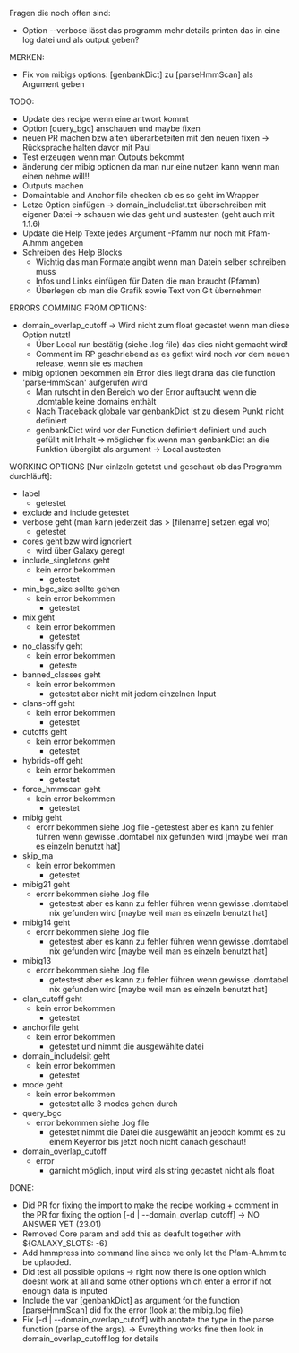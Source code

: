 Fragen die noch offen sind:
- Option --verbose lässt das programm mehr details printen das in eine log datei und als output geben?

MERKEN:
- Fix von mibigs options: [genbankDict] zu [parseHmmScan] als Argument geben

TODO:
- Update des recipe wenn eine antwort kommt
- Option [query_bgc] anschauen und maybe fixen
- neuen PR machen bzw alten überarbeteiten mit den neuen fixen -> Rücksprache halten davor mit Paul
- Test erzeugen wenn man Outputs bekommt
- änderung der mibig optionen da man nur eine nutzen kann wenn man einen nehme will!!
- Outputs machen
- Domaintable and Anchor file checken ob es so geht im Wrapper
- Letze Option einfügen -> domain_includelist.txt überschreiben mit eigener Datei -> schauen wie das geht und austesten (geht auch mit 1.1.6)
- Update die Help Texte jedes Argument
    -Pfamm nur noch mit Pfam-A.hmm angeben 
- Schreiben des Help Blocks 
    - Wichtig das man Formate angibt wenn man Datein selber schreiben muss
    - Infos und Links einfügen für Daten die man braucht (Pfamm)
    - Überlegen ob man die Grafik sowie Text von Git übernehmen

ERRORS COMMING FROM OPTIONS:
- domain_overlap_cutoff -> Wird nicht zum float gecastet wenn man diese Option nutzt!
    - Über Local run bestätig (siehe .log file) das dies nicht gemacht wird!
    - Comment im RP geschriebend as es gefixt wird noch vor dem neuen release, wenn sie es machen
- mibig optionen bekommen ein Error dies liegt drana das die function 'parseHmmScan' aufgerufen wird
    - Man rutscht in den Bereich wo der Error auftaucht wenn die .domtable keine domains enthält
    - Nach Traceback globale var genbankDict ist zu diesem Punkt nicht definiert
    - genbankDict wird vor der Function definiert definiert und auch gefüllt mit Inhalt
    => möglicher fix wenn man genbankDict an die Funktion übergibt als argument -> Local austesten

WORKING OPTIONS [Nur einlzeln getetst und geschaut ob das Programm durchläuft]:
- label
    - getestet
- exclude and include
    getestet
- verbose geht (man kann jederzeit das > [filename] setzen egal wo) 
    - getestet
- cores geht bzw wird ignoriert
    - wird über Galaxy geregt
- include_singletons geht 
    - kein error bekommen 
        - getestet
- min_bgc_size sollte gehen    
    - kein error bekommen 
        - getestet
- mix geht 
    - kein error bekommen 
        - getestet
- no_classify geht 
    - kein error bekommen 
        - geteste
- banned_classes geht 
    - kein error bekommen 
        - getestet aber nicht mit jedem einzelnen Input
- clans-off geht 
    - kein error bekommen 
        - getestet
- cutoffs geht 
    - kein error bekommen 
        - getestet
- hybrids-off geht 
    - kein error bekommen 
        - getestet
- force_hmmscan geht 
    - kein error bekommen 
        - getestet
- mibig geht 
    - erorr bekommen siehe .log file 
        -getestest aber es kann zu fehler führen wenn gewisse .domtabel nix gefunden wird [maybe weil man es einzeln benutzt hat]
- skip_ma 
    - kein error bekommen 
        - getestet
- mibig21 geht 
    - erorr bekommen siehe .log file 
        - getestest aber es kann zu fehler führen wenn gewisse .domtabel nix gefunden wird [maybe weil man es einzeln benutzt hat]
- mibig14 geht 
    - erorr bekommen siehe .log file
        - getestest aber es kann zu fehler führen wenn gewisse .domtabel nix gefunden wird [maybe weil man es einzeln benutzt hat]
- mibig13 
    - erorr bekommen siehe .log file 
        - getestest aber es kann zu fehler führen wenn gewisse .domtabel nix gefunden wird [maybe weil man es einzeln benutzt hat]
- clan_cutoff geht 
    - kein error bekommen 
        - getestet
- anchorfile geht 
    - kein error bekommen 
        - getestet und nimmt die ausgewählte datei
- domain_includelsit geht 
    - kein error bekommen 
        - getestet 
- mode geht 
    - kein error bekommen 
        - getestet alle 3 modes gehen durch
- query_bgc 
    - error bekommen siehe .log file  
        - getestet nimmt die Datei die ausgewählt an jeodch kommt es zu einem Keyerror bis jetzt noch nicht danach geschaut!
- domain_overlap_cutoff 
    - error 
        - garnicht möglich, input wird als string gecastet nicht als float

DONE:
- Did PR for fixing the import to make the recipe working + comment in the PR for fixing the option [-d | --domain_overlap_cutoff] -> NO ANSWER YET (23.01)
- Removed Core param and add this as deafult together with \${GALAXY_SLOTS: -6}
- Add hmmpress into command line since we only let the Pfam-A.hmm to be uplaoded. 
- Did test all possible options -> right now there is one option which doesnt work at all and some other options which enter a error if not enough data is inputed
- Include the var [genbankDict] as argument for the function [parseHmmScan] did fix the error (look at the mibig.log file) 
- Fix [-d | --domain_overlap_cutoff] with anotate the type in the parse function (parse of the args). -> Evreything works fine then look in domain_overlap_cutoff.log for details

